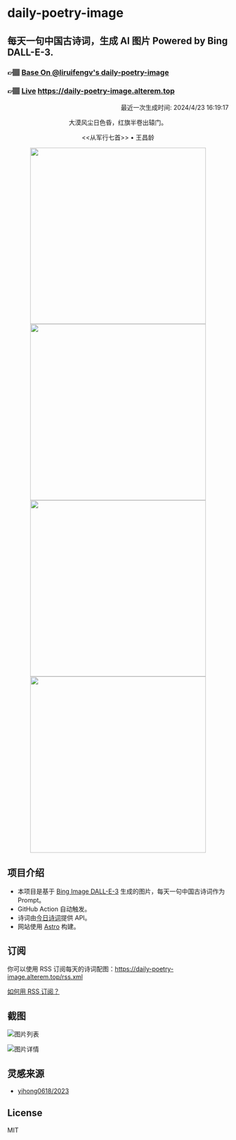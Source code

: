 
# daily-poetry-image

## 每天一句中国古诗词，生成 AI 图片 Powered by Bing DALL-E-3.

### 👉🏽 [Base On @liruifengv's daily-poetry-image](https://github.com/liruifengv/daily-poetry-image)

### 👉🏽 [Live](https://daily-poetry-image.alterem.top/) https://daily-poetry-image.alterem.top

<p align="right">
  最近一次生成时间: 2024/4/23 16:19:17
</p>
<p align="center">
大漠风尘日色昏，红旗半卷出辕门。
</p>
<p align="center">
<<从军行七首>> • 王昌龄
</p>
<p align="center">
<img src="https://tse1.mm.bing.net/th/id/OIG1.zo5fj6wVlGyneEi6p0Oo" height="400" width="400" />
<img src="https://tse1.mm.bing.net/th/id/OIG1.WKhApUe.9O95BmDEDhlo" height="400" width="400" />
<img src="https://tse3.mm.bing.net/th/id/OIG1.jIQNkBjQfyzOBnz7bZjy" height="400" width="400" />
<img src="https://tse2.mm.bing.net/th/id/OIG1.upGQAwvOxA7V65.Vzzk7" height="400" width="400" />
</p>

## 项目介绍

-   本项目是基于 [Bing Image DALL-E-3](https://www.bing.com/images/create) 生成的图片，每天一句中国古诗词作为 Prompt。
-   GitHub Action 自动触发。
-   诗词由[今日诗词](https://www.jinrishici.com/)提供 API。
-   网站使用 [Astro](https://astro.build) 构建。

## 订阅

你可以使用 RSS 订阅每天的诗词配图：https://daily-poetry-image.alterem.top/rss.xml

[如何用 RSS 订阅？](https://zhuanlan.zhihu.com/p/55026716)

## 截图

![图片列表](./screenshots/Snipaste_2023-12-28_21-00-26.png)

![图片详情](./screenshots/Snipaste_2023-12-28_21-00-53.png)

## 灵感来源

-   [yihong0618/2023](https://github.com/yihong0618/2023)

## License

MIT
